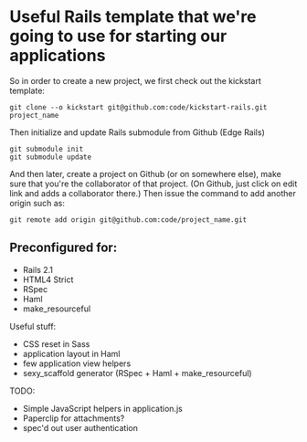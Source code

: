 # Useful Rails template that we're going to use for starting our applications

So in order to create a new project, we first check out the kickstart template:

    git clone --o kickstart git@github.com:code/kickstart-rails.git project_name

Then initialize and update Rails submodule from Github (Edge Rails)

    git submodule init
    git submodule update

And then later, create a project on Github (or on somewhere else), make sure that you're the collaborator of that project. (On Github, just click on edit link and adds a collaborator there.) Then issue the command to add another origin such as:

    git remote add origin git@github.com:code/project_name.git
    
## Preconfigured for:

* Rails 2.1
* HTML4 Strict
* RSpec
* Haml
* make_resourceful

Useful stuff:

* CSS reset in Sass
* application layout in Haml
* few application view helpers
* sexy_scaffold generator (RSpec + Haml + make_resourceful)

TODO:

* Simple JavaScript helpers in application.js
* Paperclip for attachments?
* spec'd out user authentication
